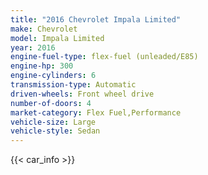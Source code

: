 ```yaml
---
title: "2016 Chevrolet Impala Limited"
make: Chevrolet
model: Impala Limited
year: 2016
engine-fuel-type: flex-fuel (unleaded/E85)
engine-hp: 300
engine-cylinders: 6
transmission-type: Automatic
driven-wheels: Front wheel drive
number-of-doors: 4
market-category: Flex Fuel,Performance
vehicle-size: Large
vehicle-style: Sedan
---
```


{{< car_info >}}
